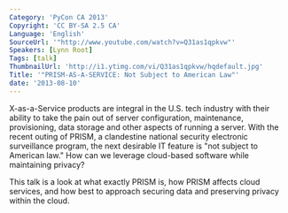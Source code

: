 ```yaml
---
Category: 'PyCon CA 2013'
Copyright: 'CC BY-SA 2.5 CA'
Language: 'English'
SourceUrl: '"http://www.youtube.com/watch?v=Q31as1qpkvw"'
Speakers: [Lynn Root]
Tags: [talk]
ThumbnailUrl: 'http://i1.ytimg.com/vi/Q31as1qpkvw/hqdefault.jpg'
Title: '"PRISM-AS-A-SERVICE: Not Subject to American Law"'
date: '2013-08-10'
---
```

X-as-a-Service products are integral in the U.S. tech industry with their ability to take the pain out of server configuration, maintenance, provisioning, data storage and other aspects of running a server. With the recent outing of PRISM, a clandestine national security electronic surveillance program, the next desirable IT feature is "not subject to American law." How can we leverage cloud-based software while maintaining privacy?

This talk is a look at what exactly PRISM is, how PRISM affects cloud services, and how best to approach securing data and preserving privacy within the cloud.